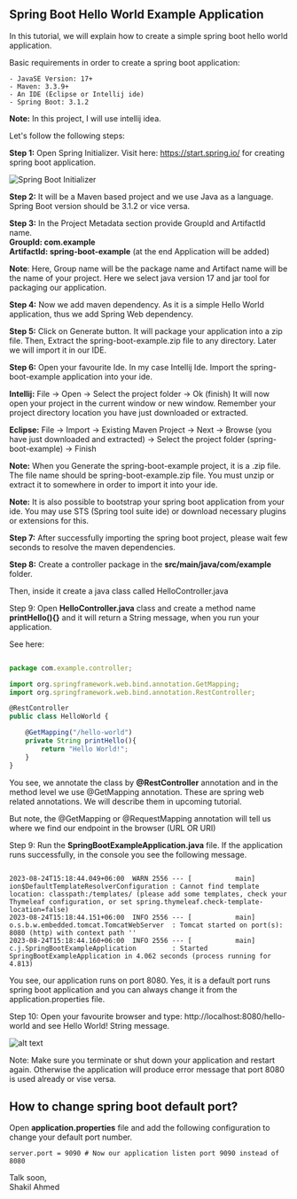 ## Spring Boot Hello World Example Application

In this tutorial, we will explain how to create a simple spring boot hello world application.

Basic requirements in order to create a spring boot application:

    - JavaSE Version: 17+
    - Maven: 3.3.9+
    - An IDE (Eclipse or Intellij ide)
    - Spring Boot: 3.1.2

<b>Note:</b> In this project, I will use intellij idea.

Let's follow the following steps:

<b>Step 1:</b> Open Spring Initializer. Visit here: https://start.spring.io/ for creating spring boot application.

![Spring Boot Initializer](https://docs.javaondemand.com/spring-boot/spring-boot-hello-world/image1.png)

<b>Step 2:</b> It will be a Maven based project and we use Java as a language. Spring Boot version should be 3.1.2 or vice versa.

<strong>Step 3:</strong> In the Project Metadata section provide GroupId and ArtifactId name. <br/>
<b>GroupId: com.example</b> <br/>
<b>ArtifactId: spring-boot-example</b> (at the end Application will be added)

<b>Note</b>: Here, Group name will be the package name and Artifact name will be the name of your project. Here we select java version 17 and jar tool for packaging our application.

<b>Step 4:</b> Now we add maven dependency. As it is a simple Hello World application, thus we add Spring Web dependency.

<b>Step 5:</b> Click on Generate button. It will package your application into a zip file. Then, Extract the spring-boot-example.zip file to any directory. Later we will import it in our IDE.

<b>Step 6:</b> Open your favourite Ide. In my case Intellij Ide. Import the spring-boot-example application into your ide.

<b>Intellij:</b> File -> Open -> Select the project folder -> Ok (finish) It will now open your project in the current window or new window. Remember your project directory location you have just downloaded or extracted.

<b>Eclipse:</b> File -> Import -> Existing Maven Project -> Next -> Browse (you have just downloaded and extracted) -> Select the project folder (spring-boot-example) -> Finish

<b>Note:</b> When you Generate the spring-boot-example project, it is a .zip file. The file name should be spring-boot-example.zip file. You must unzip or extract it to somewhere in order to import it into your ide.

<b>Note:</b> It is also possible to bootstrap your spring boot application from your ide. You may use STS (Spring tool suite ide) or download necessary plugins or extensions for this.

<b>Step 7:</b> After successfully importing the spring boot project, please wait few seconds to resolve the maven dependencies.

<b>Step 8:</b> Create a controller package in the <b>src/main/java/com/example</b> folder.

Then, inside it create a java class called HelloController.java

Step 9: Open <b>HelloController.java</b> class and create a method name <b>printHello(){}</b> and it will return a String message, when you run your application.

See here:

```js

package com.example.controller;

import org.springframework.web.bind.annotation.GetMapping;
import org.springframework.web.bind.annotation.RestController;

@RestController
public class HelloWorld {

    @GetMapping("/hello-world")
    private String printHello(){
        return "Hello World!";
    }
}

```

You see, we annotate the class by <b>@RestController</b> annotation and in the method level we use @GetMapping annotation. These are spring web related annotations. We will describe them in upcoming tutorial.

But note, the @GetMapping or @RequestMapping annotation will tell us where we find our endpoint in the browser (URL OR URI)

Step 9: Run the <b>SpringBootExampleApplication.java</b> file. If the application runs successfully, in the console you see the following message.

```console

2023-08-24T15:18:44.049+06:00  WARN 2556 --- [           main] ion$DefaultTemplateResolverConfiguration : Cannot find template location: classpath:/templates/ (please add some templates, check your Thymeleaf configuration, or set spring.thymeleaf.check-template-location=false)
2023-08-24T15:18:44.151+06:00  INFO 2556 --- [           main] o.s.b.w.embedded.tomcat.TomcatWebServer  : Tomcat started on port(s): 8080 (http) with context path ''
2023-08-24T15:18:44.160+06:00  INFO 2556 --- [           main] c.j.SpringBootExampleApplication         : Started SpringBootExampleApplication in 4.062 seconds (process running for 4.813)

```

You see, our application runs on port 8080. Yes, it is a default port runs spring boot application and you can always change it from the application.properties file.

Step 10: Open your favourite browser and type: http://localhost:8080/hello-world and see Hello World! String message.

![alt text](https://docs.javaondemand.com/spring-boot/spring-boot-hello-world/image1.png)

Note: Make sure you terminate or shut down your application and restart again. Otherwise the application will produce error message that port 8080 is used already or vise versa.

## How to change spring boot default port?

Open <b>application.properties</b> file and add the following configuration to change your default port number.

```
server.port = 9090 # Now our application listen port 9090 instead of 8080
```

Talk soon, </br>
Shakil Ahmed

